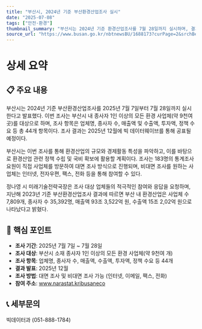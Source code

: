 ```yaml
---
title: "부산시, 2024년 기준 부산환경산업조사 실시"
date: "2025-07-08"
tags: ["안전·환경"]
thumbnail_summary: "부산시는 2024년 기준 환경산업조사를 7월 28일까지 실시하며, 결과는 12월에 발표될 예정이다."
source_url: "https://www.busan.go.kr/nbtnewsBU/1688173?curPage=2&srchBeginDt=&srchEndDt=&srchKey=&srchText="
---
```


# 상세 요약

## 📋 주요 내용
부산시는 2024년 기준 부산환경산업조사를 2025년 7월 7일부터 7월 28일까지 실시한다고 발표했다. 이번 조사는 부산시 내 종사자 1인 이상의 모든 환경 사업체(약 9천여 곳)를 대상으로 하며, 조사 항목은 업체명, 종사자 수, 매출액 및 수출액, 투자액, 정책 수요 등 총 44개 항목이다. 조사 결과는 2025년 12월에 빅 데이터웨이브를 통해 공표될 예정이다. 

부산시는 이번 조사를 통해 환경산업의 규모와 경제활동 특성을 파악하고, 이를 바탕으로 환경산업 관련 정책 수립 및 국비 확보에 활용할 계획이다. 조사는 183명의 통계조사 요원이 직접 사업체를 방문하여 대면 조사 방식으로 진행되며, 비대면 조사를 원하는 사업체는 인터넷, 전자우편, 팩스, 전화 등을 통해 참여할 수 있다. 

정나영 시 미래기술전략국장은 조사 대상 업체들의 적극적인 참여와 응답을 요청하며, 지난해 2023년 기준 부산환경산업조사 결과에 따르면 부산 내 환경산업은 사업체 수 7,809개, 종사자 수 35,392명, 매출액 93조 3,522억 원, 수출액 15조 2,02억 원으로 나타났다고 밝혔다.

## 🎯 핵심 포인트
- **조사 기간**: 2025년 7월 7일 ~ 7월 28일
- **조사 대상**: 부산시 소재 종사자 1인 이상의 모든 환경 사업체(약 9천여 개)
- **조사 항목**: 업체명, 종사자 수, 매출액, 수출액, 투자액, 정책 수요 등 44개
- **결과 발표**: 2025년 12월
- **조사 방법**: 대면 조사 및 비대면 조사 가능 (인터넷, 이메일, 팩스, 전화)
- **참여 주소**: www.narastat.kribusaneco

## 📞 세부문의
빅데이터과 (051-888-1784)